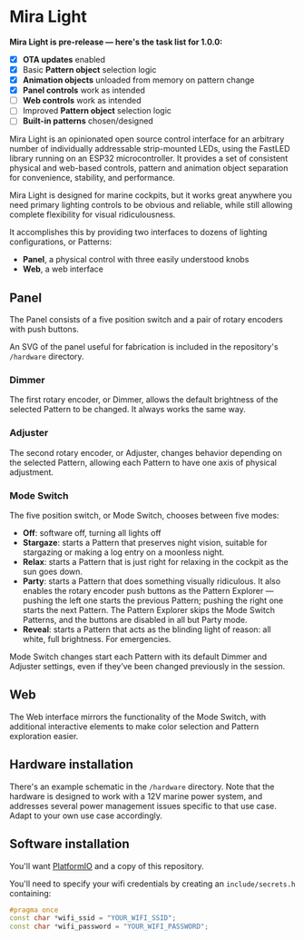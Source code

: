 # Mira Light

**Mira Light is pre-release — here's the task list for 1.0.0:**

- [x] **OTA updates** enabled
- [x] Basic **Pattern object** selection logic
- [x] **Animation objects** unloaded from memory on pattern change
- [x] **Panel controls** work as intended
- [ ] **Web controls** work as intended
- [ ] Improved **Pattern object** selection logic
- [ ] **Built-in patterns** chosen/designed

Mira Light is an opinionated open source control interface for an arbitrary number of individually addressable strip-mounted LEDs, using the FastLED library running on an ESP32 microcontroller. It provides a set of consistent physical and web-based controls, pattern and animation object separation for convenience, stability, and performance.

Mira Light is designed for marine cockpits, but it works great anywhere you need primary lighting controls to be obvious and reliable, while still allowing complete flexibility for visual ridiculousness.

It accomplishes this by providing two interfaces to dozens of lighting configurations, or Patterns:

- **Panel**, a physical control with three easily understood knobs
- **Web**, a web interface

## Panel

The Panel consists of a five position switch and a pair of rotary encoders with push buttons.

An SVG of the panel useful for fabrication is included in the repository's `/hardware` directory.

### Dimmer

The first rotary encoder, or Dimmer, allows the default brightness of the selected Pattern to be changed. It always works the same way.

### Adjuster

The second rotary encoder, or Adjuster, changes behavior depending on the selected Pattern, allowing each Pattern to have one axis of physical adjustment.

### Mode Switch

The five position switch, or Mode Switch, chooses between five modes:

- **Off**: software off, turning all lights off
- **Stargaze**: starts a Pattern that preserves night vision, suitable for stargazing or making a log entry on a moonless night.
- **Relax**: starts a Pattern that is just right for relaxing in the cockpit as the sun goes down.
- **Party**: starts a Pattern that does something visually ridiculous. It also enables the rotary encoder push buttons as the Pattern Explorer — pushing the left one starts the previous Pattern; pushing the right one starts the next Pattern. The Pattern Explorer skips the Mode Switch Patterns, and the buttons are disabled in all but Party mode.
- **Reveal**: starts a Pattern that acts as the blinding light of reason: all white, full brightness. For emergencies.

Mode Switch changes start each Pattern with its default Dimmer and Adjuster settings, even if they’ve been changed previously in the session.

## Web

The Web interface mirrors the functionality of the Mode Switch, with additional interactive elements to make color selection and Pattern exploration easier.

## Hardware installation

There's an example schematic in the `/hardware` directory. Note that the hardware is designed to work with a 12V marine power system, and addresses several power management issues specific to that use case. Adapt to your own use case accordingly.

## Software installation

You'll want [PlatformIO](https://platformio.org/) and a copy of this repository.

You'll need to specify your wifi credentials by creating an `include/secrets.h` containing:

```cpp
#pragma once
const char *wifi_ssid = "YOUR_WIFI_SSID";
const char *wifi_password = "YOUR_WIFI_PASSWORD";

```
